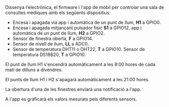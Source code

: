Dissenya l'electrònica, el firmware i l'app de mòbil per controlar una sala de consultes mèdiques amb els següents dispositius: 

* Encesa i apagada via app i automàtica de un punt de llum, **H1** a GPIO0.
* Encesa i apagada mitjançant pulsador físic **S1** a GPIO12, app i automàtica de un punt de llum, **H2** a GPIO2.
* Sensor de finestra oberta, **F** a GPIO14.
* Sensor de nivell de llum, **LL** a ADC0.
* Sensor de temperatura DHT11 o DHT22, **T** a GPIO10. Sensor de temperatura DS18B20, **T** a GPIO10.

El punt de llum H1 s'encendrà automàticament a les 8:00 hores de cada matí de dilluns a divendres.

El punts de llum H1 i H2 s'apagarà automàticament a les 21:00 hores.

La obertura d'una de les finestres enviarà una notificació a l'app.

A l'app es graficarà els valors mesurats pels diferents sensors.




